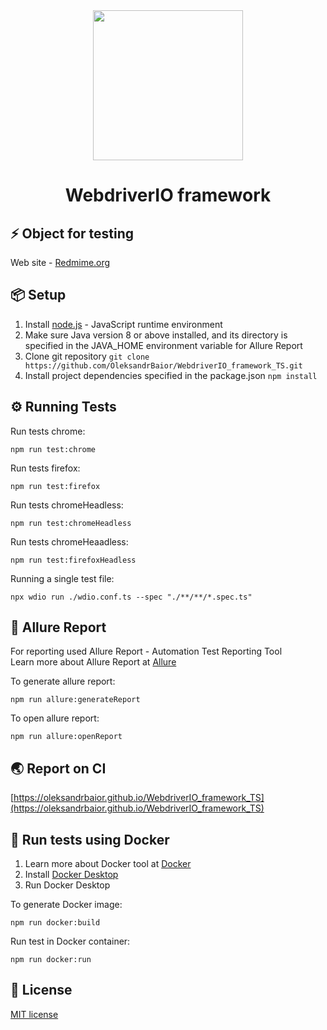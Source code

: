 <div align="center"> 
<img <img src="https://spin.atomicobject.com/wp-content/uploads/webdriverio.png" width="240"/>
 <h1>WebdriverIO framework</h1>
</div>

## ⚡️ Object for testing

Web site - [Redmime.org](https://www.redmine.org/)

## 📦 Setup

1. Install [node.js](https://nodejs.org/en/) - JavaScript runtime environment
2. Make sure Java version 8 or above installed, and its directory is specified in the JAVA_HOME environment variable for Allure Report
3. Clone git repository `git clone https://github.com/OleksandrBaior/WebdriverIO_framework_TS.git`
4. Install project dependencies specified in the package.json `npm install`

## ⚙️ Running Tests

Run tests chrome:

```
npm run test:chrome
```

Run tests firefox:

```
npm run test:firefox
```

Run tests chromeHeadless:

```
npm run test:chromeHeadless
```

Run tests chromeHeaadless:

```
npm run test:firefoxHeadless
```

Running a single test file:

```
npx wdio run ./wdio.conf.ts --spec "./**/**/*.spec.ts"
```

## 📜 Allure Report

For reporting used Allure Report - Automation Test Reporting Tool  
Learn more about Allure Report at [Allure](https://allurereport.org/)

To generate allure report:

```
npm run allure:generateReport
```

To open allure report:

```
npm run allure:openReport
```

## 🌏 Report on CI

[https://oleksandrbaior.github.io/WebdriverIO_framework_TS](https://oleksandrbaior.github.io/WebdriverIO_framework_TS)

## 🐳 Run tests using Docker

1. Learn more about Docker tool at [Docker](https://www.docker.com/)
2. Install [Docker Desktop](https://docs.docker.com/get-docker/)
3. Run Docker Desktop

To generate Docker image:

```
npm run docker:build
```

Run test in Docker container:

```
npm run docker:run
```

## 🔑 License

[MIT license](https://github.com/OleksandrBaior/WebdriverIO_framework_TS?tab=MIT-1-ov-file)
